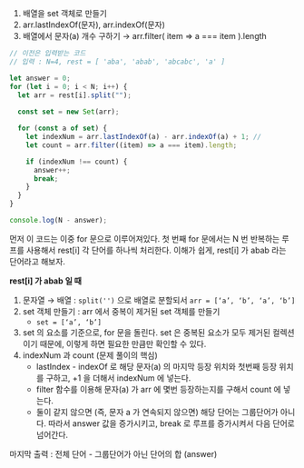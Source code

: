 1. 배열을 set 객체로 만들기
2. arr.lastIndexOf(문자), arr.indexOf(문자)
3. 배열에서 문자(a) 개수 구하기 
   → arr.filter( item => a === item ).length 

``` js
// 이전은 입력받는 코드 
// 입력 : N=4, rest = [ 'aba', 'abab', 'abcabc', 'a' ]

let answer = 0;
for (let i = 0; i < N; i++) {
  let arr = rest[i].split("");
  
  const set = new Set(arr);

  for (const a of set) {
    let indexNum = arr.lastIndexOf(a) - arr.indexOf(a) + 1; //
    let count = arr.filter((item) => a === item).length;

    if (indexNum !== count) {
      answer++;
      break;
    }
  }
}

console.log(N - answer);

```

먼저 이 코드는 이중 for 문으로 이루어져있다.
첫 번째 for 문에서는 N 번 반복하는 루프를 사용해서 rest[i] 각 단어를 하나씩 처리한다. 이해가 쉽게, rest[i] 가 abab 라는 단어라고 해보자.

**rest[i] 가 abab 일 때**
1. 문자열 → 배열 : `split('')` 으로 배열로 분할되서 `arr = [‘a’, ‘b’, ‘a’, ‘b’]`
2. set 객체 만들기 : arr 에서 중복이 제거된 set 객체를 만들기
	- `set = [‘a’, ‘b’]`
3. set 의 요소를 기준으로, for 문을 돌린다.
   set 은 중복된 요소가 모두 제거된 컬렉션이기 때문에, 이렇게 하면 필요한 만큼만 확인할 수 있다. 
4. indexNum 과 count (문제 풀이의 핵심)
	- lastIndex - indexOf 로 해당 문자(a) 의 마지막 등장 위치와 첫번째 등장 위치를 구하고, +1 을 더해서 indexNum 에 넣는다.
	- filter 함수를 이용해 문자(a) 가 arr 에 몇번 등장하는지를 구해서 count 에 넣는다.
	- 둘이 같지 않으면 (즉, 문자 a 가 연속되지 않으면) 해당 단어는 그룹단어가 아니다. 따라서 answer 값을 증가시키고, break 로 루프를 증가시켜서 다음 단어로 넘어간다. 

마지막 출력 : 전체 단어 - 그룹단어가 아닌 단어의 합 (answer)


